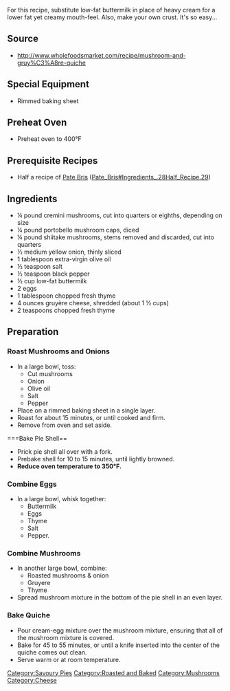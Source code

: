 For this recipe, substitute low-fat buttermilk in place of heavy cream
for a lower fat yet creamy mouth-feel. Also, make your own crust. It's
so easy...

## Source

-   <http://www.wholefoodsmarket.com/recipe/mushroom-and-gruy%C3%A8re-quiche>

## Special Equipment

-   Rimmed baking sheet

## Preheat Oven

-   Preheat oven to 400°F

## Prerequisite Recipes

-   Half a recipe of [Pate Bris](Pate_Bris "wikilink")
    ([Pate_Bris#Ingredients_.28Half_Recipe.29](Pate_Bris#Ingredients_.28Half_Recipe.29 "wikilink"))

## Ingredients

-   ¼ pound cremini mushrooms, cut into quarters or eighths, depending
    on size
-   ¼ pound portobello mushroom caps, diced
-   ¼ pound shiitake mushrooms, stems removed and discarded, cut into
    quarters
-   ½ medium yellow onion, thinly sliced
-   1 tablespoon extra-virgin olive oil
-   ½ teaspoon salt
-   ½ teaspoon black pepper
-   ½ cup low-fat buttermilk
-   2 eggs
-   1 tablespoon chopped fresh thyme
-   4 ounces gruyère cheese, shredded (about 1 ½ cups)
-   2 teaspoons chopped fresh thyme

## Preparation

### Roast Mushrooms and Onions

-   In a large bowl, toss:
    -   Cut mushrooms
    -   Onion
    -   Olive oil
    -   Salt
    -   Pepper
-   Place on a rimmed baking sheet in a single layer.
-   Roast for about 15 minutes, or until cooked and firm.
-   Remove from oven and set aside.

===Bake Pie Shell==

-   Prick pie shell all over with a fork.
-   Prebake shell for 10 to 15 minutes, until lightly browned.
-   **Reduce oven temperature to 350°F.**

### Combine Eggs

-   In a large bowl, whisk together:
    -   Buttermilk
    -   Eggs
    -   Thyme
    -   Salt
    -   Pepper.

### Combine Mushrooms

-   In another large bowl, combine:
    -   Roasted mushrooms & onion
    -   Gruyere
    -   Thyme
-   Spread mushroom mixture in the bottom of the pie shell in an even
    layer.

### Bake Quiche

-   Pour cream-egg mixture over the mushroom mixture, ensuring that all
    of the mushroom mixture is covered.
-   Bake for 45 to 55 minutes, or until a knife inserted into the center
    of the quiche comes out clean.
-   Serve warm or at room temperature.

[Category:Savoury Pies](Category:Savoury_Pies "wikilink")
[Category:Roasted and Baked](Category:Roasted_and_Baked "wikilink")
[Category:Mushrooms](Category:Mushrooms "wikilink")
[Category:Cheese](Category:Cheese "wikilink")